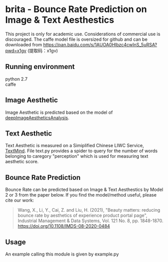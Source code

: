 # brita - Bounce Rate Prediction on Image & Text Aesthestics
This project is only for academic use. Considerations of commercial use is discouraged. The caffe model file is oversized for github and can be downloaded from https://pan.baidu.com/s/1AUOA0Hlbzc4cwInS_5uRSA?pwd=x1gv (提取码：x1gv)

## Running environment
python 2.7  
caffe

## Image Aesthetic
Image Aesthetic is predicted based on the model of [deepImageAestheticsAnalysis](https://github.com/aimerykong/deepImageAestheticsAnalysis).

## Text Aesthetic
Text Aesthetic is measured on a Simiplified Chinese LIWC Service, [TextMind](http://ccpl.psych.ac.cn/textmind/). File text.py provides a spider to query for the number of words belonging to caregory "perception" which is used for measuring text aesthetic score.

## Bounce Rate Prediction
Bounce Rate can be predicted based on Image & Text Aesthestics by Model 2 or 3 from the paper below. If you find the model/method useful, please cite our work:
>Wang, X., Li, Y., Cai, Z. and Liu, H. (2021), "Beauty matters: reducing bounce rate by aesthetics of experience product portal page", Industrial Management & Data Systems, Vol. 121 No. 8, pp. 1848-1870. https://doi.org/10.1108/IMDS-08-2020-0484

## Usage
An example calling this module is given by example.py
